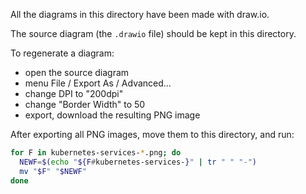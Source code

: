 All the diagrams in this directory have been made with draw.io.

The source diagram (the `.drawio` file) should be kept in this directory.

To regenerate a diagram:

- open the source diagram
- menu File / Export As / Advanced...
- change DPI to "200dpi"
- change "Border Width" to 50
- export, download the resulting PNG image

After exporting all PNG images, move them to this directory, and run:

```bash
for F in kubernetes-services-*.png; do
  NEWF=$(echo "${F#kubernetes-services-}" | tr " " "-")
  mv "$F" "$NEWF"
done
```
